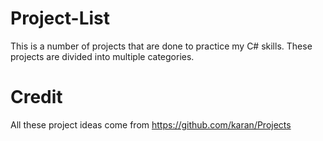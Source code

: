 # Project-List
This is a number of projects that are done to practice my C# skills. These projects are divided into multiple categories.

# Credit
All these project ideas come from https://github.com/karan/Projects
